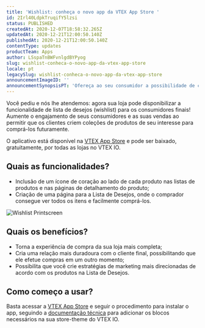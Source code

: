 ```yaml
---
title: 'Wishlist: conheça o novo app da VTEX App Store '
id: 2Irl40LdpkTruqifY5lzsi
status: PUBLISHED
createdAt: 2020-12-07T18:58:32.265Z
updatedAt: 2020-12-21T12:00:50.140Z
publishedAt: 2020-12-21T12:00:50.140Z
contentType: updates
productTeam: Apps
author: LSspaTnBWFvnlgdBYPyog
slug: wishlist-conheca-o-novo-app-da-vtex-app-store
locale: pt
legacySlug: wishlist-conheca-o-novo-app-da-vtex-app-store
announcementImageID: ''
announcementSynopsisPT: 'Ofereça ao seu consumidor a possibilidade de criar listas de desejos com o novo app da VTEX App Store.'
---
```


Você pediu e nós lhe atendemos: agora sua loja pode disponibilizar a funcionalidade de lista de desejos (wishlist) para os consumidores finais! Aumente o engajamento de seus consumidores e as suas vendas ao permitir que os clientes criem coleções de produtos de seu interesse para comprá-los futuramente. 

O aplicativo está disponível na [VTEX App Store](https://apps.vtex.com/ "VTEX App Store") e pode ser baixado, gratuitamente, por todas as lojas no VTEX IO. 

## Quais as funcionalidades?

- Inclusão de um ícone de coração ao lado de cada produto nas listas de produtos e nas páginas de detalhamento do produto;
- Criação de uma página para a Lista de Desejos, onde o comprador consegue ver todos os itens e facilmente comprá-los.

![Wishlist Printscreen](https://images.ctfassets.net/alneenqid6w5/5EVie6cixnjJTZPoxqa5MG/5a6e2ce9fe25d828a14e0ee9d6df4f80/Screen_Shot_2020-12-07_at_16.04.01.png)

## Quais os benefícios?
- Torna a experiência de compra da sua loja mais completa;
- Cria uma relação mais duradoura com o cliente final, possibilitando que ele efetue compras em um outro momento; 
- Possibilita que você crie estratégias de marketing mais direcionadas de acordo com os produtos na Lista de Desejos.

## Como começo a usar?

Basta acessar a [VTEX App Store](https://apps.vtex.com/vtex-wishlist/p "VTEX App Store") e seguir o procedimento para instalar o app, seguindo a [documentação técnica](https://vtex.io/docs/components/all/vtex.wish-list@1.2.0/ "Documentação Wishlist") para adicionar os blocos necessários na sua store-theme do VTEX IO. 

